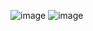 ![image](https://github.com/equalcome/GoogleLoginWebsite/assets/88901696/05fcb686-5fc0-4158-a1dd-ad63ee8df47d)
![image](https://github.com/equalcome/GoogleLoginWebsite/assets/88901696/0a9192e0-dceb-4fcf-8043-cfe9ace886c1)
